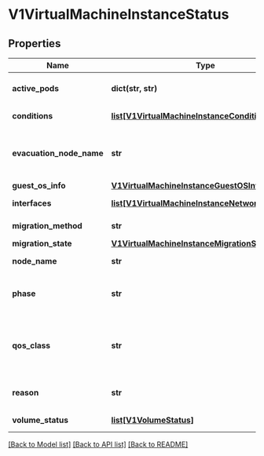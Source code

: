 # V1VirtualMachineInstanceStatus

## Properties
Name | Type | Description | Notes
------------ | ------------- | ------------- | -------------
**active_pods** | **dict(str, str)** | ActivePods is a mapping of pod UID to node name. It is possible for multiple pods to be running for a single VMI during migration. | [optional] 
**conditions** | [**list[V1VirtualMachineInstanceCondition]**](V1VirtualMachineInstanceCondition.md) | Conditions are specific points in VirtualMachineInstance&#39;s pod runtime. | [optional] 
**evacuation_node_name** | **str** | EvacuationNodeName is used to track the eviction process of a VMI. It stores the name of the node that we want to evacuate. It is meant to be used by KubeVirt core components only and can&#39;t be set or modified by users. | [optional] 
**guest_os_info** | [**V1VirtualMachineInstanceGuestOSInfo**](V1VirtualMachineInstanceGuestOSInfo.md) | Guest OS Information | [optional] 
**interfaces** | [**list[V1VirtualMachineInstanceNetworkInterface]**](V1VirtualMachineInstanceNetworkInterface.md) | Interfaces represent the details of available network interfaces. | [optional] 
**migration_method** | **str** | Represents the method using which the vmi can be migrated: live migration or block migration | [optional] 
**migration_state** | [**V1VirtualMachineInstanceMigrationState**](V1VirtualMachineInstanceMigrationState.md) | Represents the status of a live migration | [optional] 
**node_name** | **str** | NodeName is the name where the VirtualMachineInstance is currently running. | [optional] 
**phase** | **str** | Phase is the status of the VirtualMachineInstance in kubernetes world. It is not the VirtualMachineInstance status, but partially correlates to it. | [optional] 
**qos_class** | **str** | The Quality of Service (QOS) classification assigned to the virtual machine instance based on resource requirements See PodQOSClass type for available QOS classes More info: https://git.k8s.io/community/contributors/design-proposals/node/resource-qos.md | [optional] 
**reason** | **str** | A brief CamelCase message indicating details about why the VMI is in this state. e.g. &#39;NodeUnresponsive&#39; | [optional] 
**volume_status** | [**list[V1VolumeStatus]**](V1VolumeStatus.md) | VolumeStatus contains the statuses of all the volumes | [optional] 

[[Back to Model list]](../README.md#documentation-for-models) [[Back to API list]](../README.md#documentation-for-api-endpoints) [[Back to README]](../README.md)


